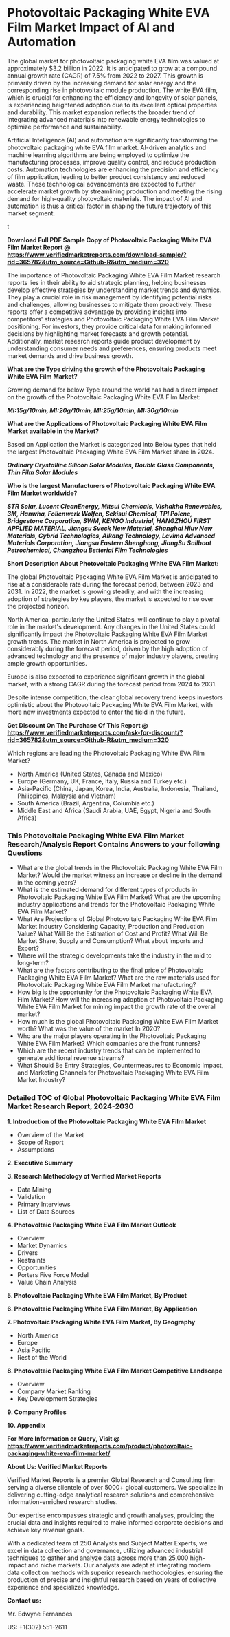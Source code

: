 <meta name="title" content="Global Photovoltaic Packaging White EVA Film Market Impact of AI and Automation"><meta name="description" content="The global market for photovoltaic packaging white EVA film was valued at approximately $3.2 billion in 2022. It is anticipated to grow at a compound annual growth rat"><meta name="title" content="Photovoltaic Packaging White EVA Film Market Size, Share, Scope, Trends, Growth, Opportunities, Analysis, Forecast"><h1>Photovoltaic Packaging White EVA Film Market Impact of AI and Automation</h1><p>The global market for photovoltaic packaging white EVA film was valued at approximately $3.2 billion in 2022. It is anticipated to grow at a compound annual growth rate (CAGR) of 7.5% from 2022 to 2027. This growth is primarily driven by the increasing demand for solar energy and the corresponding rise in photovoltaic module production. The white EVA film, which is crucial for enhancing the efficiency and longevity of solar panels, is experiencing heightened adoption due to its excellent optical properties and durability. This market expansion reflects the broader trend of integrating advanced materials into renewable energy technologies to optimize performance and sustainability.</p><p>Artificial Intelligence (AI) and automation are significantly transforming the photovoltaic packaging white EVA film market. AI-driven analytics and machine learning algorithms are being employed to optimize the manufacturing processes, improve quality control, and reduce production costs. Automation technologies are enhancing the precision and efficiency of film application, leading to better product consistency and reduced waste. These technological advancements are expected to further accelerate market growth by streamlining production and meeting the rising demand for high-quality photovoltaic materials. The impact of AI and automation is thus a critical factor in shaping the future trajectory of this market segment.</p>t</p><p id="" class=""><strong>Download Full PDF Sample Copy of Photovoltaic Packaging White EVA Film Market Report @ <a href="https://www.verifiedmarketreports.com/download-sample/?rid=365782&utm_source=Github-R&utm_medium=320" target="_blank">https://www.verifiedmarketreports.com/download-sample/?rid=365782&utm_source=Github-R&utm_medium=320</a></strong></p><p>The importance of&nbsp;Photovoltaic Packaging White EVA Film Market research reports lies in their ability to aid strategic planning, helping businesses develop effective strategies by understanding market trends and dynamics. They play a crucial role in risk management by identifying potential risks and challenges, allowing businesses to mitigate them proactively. These reports offer a competitive advantage by providing insights into competitors' strategies and Photovoltaic Packaging White EVA Film Market positioning. For investors, they provide critical data for making informed decisions by highlighting market forecasts and growth potential. Additionally, market research reports guide product development by understanding consumer needs and preferences, ensuring products meet market demands and drive business growth.</p><p><strong>What are the&nbsp;Type driving the growth of the Photovoltaic Packaging White EVA Film Market?</strong></p><p id="" class="">Growing demand for below Type around the world has had a direct impact on the growth of the Photovoltaic Packaging White EVA Film Market:</p><em><strong>MI:15g/10min, MI:20g/10min, MI:25g/10min, MI:30g/10min</strong></em></p><strong>What are the&nbsp;Applications&nbsp;of Photovoltaic Packaging White EVA Film Market available in the Market?</strong></p><p id="" class="">Based on Application the Market is categorized into Below types that held the largest Photovoltaic Packaging White EVA Film Market share In 2024.</p><em><strong>Ordinary Crystalline Silicon Solar Modules, Double Glass Components, Thin Film Solar Modules</strong></em></p><strong>Who is the largest Manufacturers of Photovoltaic Packaging White EVA Film Market worldwide?</strong></p><p><em><strong>STR Solar, Lucent CleanEnergy, Mitsui Chemicals, Vishakha Renewables, 3M, Hanwha, Folienwerk Wolfen, Sekisui Chemical, TPI Polene, Bridgestone Corporation, SWM, KENGO Industrial, HANGZHOU FIRST APPLIED MATERIAL, Jiangsu Sveck New Material, Shanghai Hiuv New Materials, Cybrid Technologies, Aikang Technology, Levima Advanced Materials Corporation, Jiangsu Eastern Shenghong, JiangSu Sailboat Petrochemical, Changzhou Betterial Film Technologies</strong></em></p><p id="" class=""><strong>Short Description About Photovoltaic Packaging White EVA Film Market:</strong></p><p>The global Photovoltaic Packaging White EVA Film Market is anticipated to rise at a considerable rate during the forecast period, between 2023 and 2031. In 2022, the market is growing steadily, and with the increasing adoption of strategies by key players, the market is expected to rise over the projected horizon.</p><p>North America, particularly the United States, will continue to play a pivotal role in the market's development. Any changes in the United States could significantly impact the Photovoltaic Packaging White EVA Film Market growth trends. The market in North America is projected to grow considerably during the forecast period, driven by the high adoption of advanced technology and the presence of major industry players, creating ample growth opportunities.</p><p>Europe is also expected to experience significant growth in the global market, with a strong CAGR during the forecast period from 2024 to 2031.</p><p>Despite intense competition, the clear global recovery trend keeps investors optimistic about the Photovoltaic Packaging White EVA Film Market, with more new investments expected to enter the field in the future.</p><p id="" class=""><strong>Get Discount On The Purchase Of This Report @ <a href="https://www.verifiedmarketreports.com/ask-for-discount/?rid=365782&utm_source=Github-R&utm_medium=320" target="_blank">https://www.verifiedmarketreports.com/ask-for-discount/?rid=365782&utm_source=Github-R&utm_medium=320</a></strong></p>Which regions are leading the Photovoltaic Packaging White EVA Film Market?</p><ul><li>North America (United States, Canada and Mexico)</li><li>Europe (Germany, UK, France, Italy, Russia and Turkey etc.)</li><li>Asia-Pacific (China, Japan, Korea, India, Australia, Indonesia, Thailand, Philippines, Malaysia and Vietnam)</li><li>South America (Brazil, Argentina, Columbia etc.)</li><li>Middle East and Africa (Saudi Arabia, UAE, Egypt, Nigeria and South Africa)</li></ul><h3 id="" class="">This Photovoltaic Packaging White EVA Film Market Research/Analysis Report Contains Answers to your following Questions</h3><ul><li>What are the global trends in the Photovoltaic Packaging White EVA Film Market? Would the market witness an increase or decline in the demand in the coming years?</li><li>What is the estimated demand for different types of products in Photovoltaic Packaging White EVA Film Market? What are the upcoming industry applications and trends for the Photovoltaic Packaging White EVA Film Market?</li><li>What Are Projections of Global Photovoltaic Packaging White EVA Film Market Industry Considering Capacity, Production and Production Value? What Will Be the Estimation of Cost and Profit? What Will Be Market Share, Supply and Consumption? What about imports and Export?</li><li>Where will the strategic developments take the industry in the mid to long-term?</li><li>What are the factors contributing to the final price of Photovoltaic Packaging White EVA Film Market? What are the raw materials used for Photovoltaic Packaging White EVA Film Market manufacturing?</li><li>How big is the opportunity for the Photovoltaic Packaging White EVA Film Market? How will the increasing adoption of Photovoltaic Packaging White EVA Film Market for mining impact the growth rate of the overall market?</li><li>How much is the global Photovoltaic Packaging White EVA Film Market worth? What was the value of the market In 2020?</li><li>Who are the major players operating in the Photovoltaic Packaging White EVA Film Market? Which companies are the front runners?</li><li>Which are the recent industry trends that can be implemented to generate additional revenue streams?</li><li>What Should Be Entry Strategies, Countermeasures to Economic Impact, and Marketing Channels for Photovoltaic Packaging White EVA Film Market Industry?</li></ul><h3 id="" class="">Detailed TOC of Global Photovoltaic Packaging White EVA Film Market Research Report, 2024-2030</h3><p id="" class=""><strong>1. Introduction of the Photovoltaic Packaging White EVA Film Market</strong></p><ul><li>Overview of the Market</li><li>Scope of Report</li><li>Assumptions</li></ul><p id="" class=""><strong>2. Executive Summary</strong></p><p id="" class=""><strong>3. Research Methodology of Verified Market Reports</strong></p><ul><li>Data Mining</li><li>Validation</li><li>Primary Interviews</li><li>List of Data Sources</li></ul><p id="" class=""><strong>4. Photovoltaic Packaging White EVA Film Market Outlook</strong></p><ul><li>Overview</li><li>Market Dynamics</li><li>Drivers</li><li>Restraints</li><li>Opportunities</li><li>Porters Five Force Model</li><li>Value Chain Analysis</li></ul><p id="" class=""><strong>5. Photovoltaic Packaging White EVA Film Market, By Product</strong></p><p id="" class=""><strong>6. Photovoltaic Packaging White EVA Film Market, By Application</strong></p><p id="" class=""><strong>7. Photovoltaic Packaging White EVA Film Market, By Geography</strong></p><ul><li>North America</li><li>Europe</li><li>Asia Pacific</li><li>Rest of the World</li></ul><p id="" class=""><strong>8. Photovoltaic Packaging White EVA Film Market Competitive Landscape</strong></p><ul><li>Overview</li><li>Company Market Ranking</li><li>Key Development Strategies</li></ul><p id="" class=""><strong>9. Company Profiles</strong></p><p id="" class=""><strong>10. Appendix</strong></p><p id="" class=""><strong>For More Information or Query, Visit @ <a href="https://www.verifiedmarketreports.com/product/photovoltaic-packaging-white-eva-film-market/" target="_blank">https://www.verifiedmarketreports.com/product/photovoltaic-packaging-white-eva-film-market/</a></strong></p><p id="" class=""><strong>About Us: Verified Market Reports</strong></p><p id="" class="">Verified Market Reports is a premier Global Research and Consulting firm serving a diverse clientele of over 5000+ global customers. We specialize in delivering cutting-edge analytical research solutions and comprehensive information-enriched research studies.</p><p id="" class="">Our expertise encompasses strategic and growth analyses, providing the crucial data and insights required to make informed corporate decisions and achieve key revenue goals.</p><p id="" class="">With a dedicated team of 250 Analysts and Subject Matter Experts, we excel in data collection and governance, utilizing advanced industrial techniques to gather and analyze data across more than 25,000 high-impact and niche markets. Our analysts are adept at integrating modern data collection methods with superior research methodologies, ensuring the production of precise and insightful research based on years of collective experience and specialized knowledge.</p><p id="" class=""><strong>Contact us:</strong></p><p id="" class="">Mr. Edwyne Fernandes</p><p id="" class="">US: +1(302) 551-2611</p>